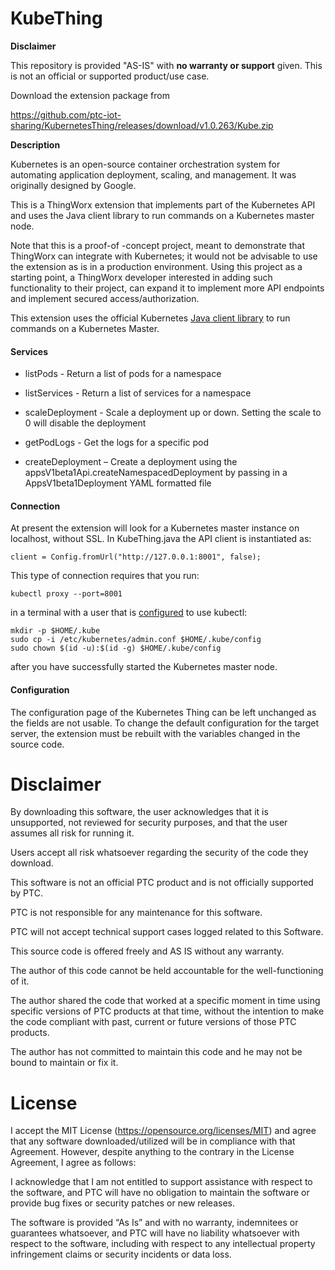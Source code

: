 # KubeThing

**Disclaimer**

This repository is provided "AS-IS" with **no warranty or support** given. This is not an official or supported product/use case. 

Download the extension package from

https://github.com/ptc-iot-sharing/KubernetesThing/releases/download/v1.0.263/Kube.zip


**Description**

Kubernetes is an open-source container orchestration system for automating application deployment, scaling, and management. It was originally designed by Google.

This is a ThingWorx extension that implements part of the Kubernetes API and uses the Java client library to run commands on a Kubernetes master node.

Note that this is a proof-of -concept project, meant to demonstrate that ThingWorx can integrate with Kubernetes; it would not be advisable to use the extension as is in a production environment. 
Using this project as a starting point, a ThingWorx developer interested in adding such functionality to their project, can expand it to implement more API endpoints and implement secured access/authorization.

This extension uses the official Kubernetes [Java client library](https://github.com/kubernetes-client/java) to run commands on a Kubernetes Master. 

#### Services

* listPods - Return a list of pods for a namespace

* listServices - Return a list of services for a namespace

* scaleDeployment - Scale a deployment up or down. Setting the scale to 0 will disable the deployment

* getPodLogs - Get the logs for a specific pod

* createDeployment – Create a deployment using the appsV1beta1Api.createNamespacedDeployment by passing in a AppsV1beta1Deployment YAML formatted file

  

#### Connection 

At present the extension will look for a Kubernetes master instance on localhost, without SSL. In KubeThing.java the API client is instantiated as:

```
client = Config.fromUrl("http://127.0.0.1:8001", false);
```

This type of connection requires that you run: 

```
kubectl proxy --port=8001
```

in a terminal with a user that is [configured](https://wiki.archlinux.org/index.php/Kubernetes) to use kubectl:

```
mkdir -p $HOME/.kube
sudo cp -i /etc/kubernetes/admin.conf $HOME/.kube/config
sudo chown $(id -u):$(id -g) $HOME/.kube/config
```

after you have successfully started the Kubernetes master node.



#### Configuration

The configuration page of the Kubernetes Thing can be left unchanged as the fields are not usable. To change the default configuration for the target server, the extension must be rebuilt with the variables changed in the source code.


# Disclaimer
By downloading this software, the user acknowledges that it is unsupported, not reviewed for security purposes, and that the user assumes all risk for running it.

Users accept all risk whatsoever regarding the security of the code they download.

This software is not an official PTC product and is not officially supported by PTC.

PTC is not responsible for any maintenance for this software.

PTC will not accept technical support cases logged related to this Software.

This source code is offered freely and AS IS without any warranty.

The author of this code cannot be held accountable for the well-functioning of it.

The author shared the code that worked at a specific moment in time using specific versions of PTC products at that time, without the intention to make the code compliant with past, current or future versions of those PTC products.

The author has not committed to maintain this code and he may not be bound to maintain or fix it.


# License
I accept the MIT License (https://opensource.org/licenses/MIT) and agree that any software downloaded/utilized will be in compliance with that Agreement. However, despite anything to the contrary in the License Agreement, I agree as follows:

I acknowledge that I am not entitled to support assistance with respect to the software, and PTC will have no obligation to maintain the software or provide bug fixes or security patches or new releases.

The software is provided “As Is” and with no warranty, indemnitees or guarantees whatsoever, and PTC will have no liability whatsoever with respect to the software, including with respect to any intellectual property infringement claims or security incidents or data loss.
